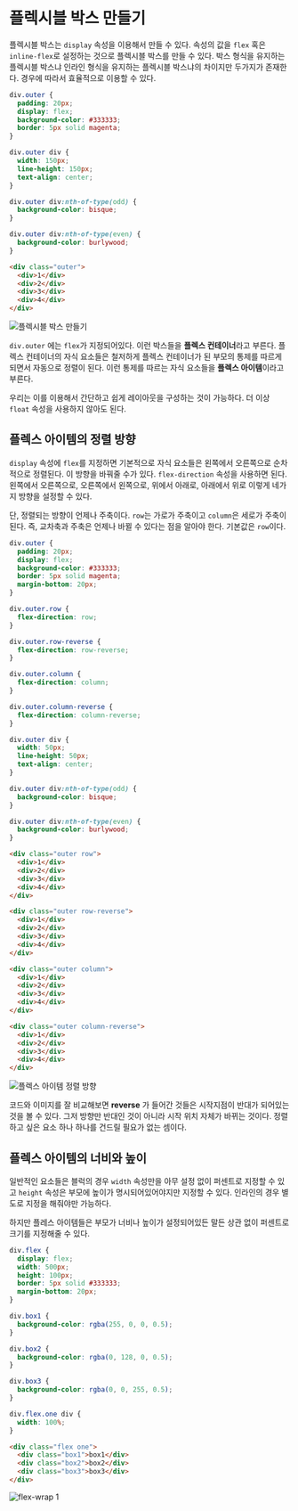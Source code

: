 # 플렉시블 박스 만들기
플렉시블 박스는 `display` 속성을 이용해서 만들 수 있다. 속성의 값을 `flex` 혹은 `inline-flex`로 설정하는 것으로 플렉시블 박스를 만들 수 있다. 박스 형식을 유지하는 플렉시블 박스냐 인라인 형식을 유지하는 플렉시블 박스냐의 차이지만 두가지가 존재한다. 경우에 따라서 효율적으로 이용할 수 있다.

```css
div.outer {
  padding: 20px;
  display: flex;
  background-color: #333333;
  border: 5px solid magenta;
}

div.outer div {
  width: 150px;
  line-height: 150px;
  text-align: center;
}

div.outer div:nth-of-type(odd) {
  background-color: bisque;
}

div.outer div:nth-of-type(even) {
  background-color: burlywood;
}
```

```html
<div class="outer">
  <div>1</div>
  <div>2</div>
  <div>3</div>
  <div>4</div>
</div>
```

![플렉시블 박스 만들기](https://drive.google.com/uc?export=view&id=1X2k9HO9EHkXp_G4IpISqwqTLIwXSUT9B)

`div.outer` 에는 `flex`가 지정되어있다. 이런 박스들을 **플렉스 컨테이너**라고 부른다. 플렉스 컨테이너의 자식 요소들은 철저하게 플렉스 컨테이너가 된 부모의 통제를 따르게 되면서 자동으로 정렬이 된다. 이런 통제를 따르는 자식 요소들을 **플렉스 아이템**이라고 부른다.

우리는 이를 이용해서 간단하고 쉽게 레이아웃을 구성하는 것이 가능하다. 더 이상 `float` 속성을 사용하지 않아도 된다.

## 플렉스 아이템의 정렬 방향
`display` 속성에 `flex`를 지정하면 기본적으로 자식 요소들은 왼쪽에서 오른쪽으로 순차적으로 정렬된다. 이 방향을 바꿔줄 수가 있다. `flex-direction` 속성을 사용하면 된다. 왼쪽에서 오른쪽으로, 오른쪽에서 왼쪽으로, 위에서 아래로, 아래에서 위로 이렇게 네가지 방향을 설정할 수 있다.

단, 정렬되는 방향이 언제나 주축이다. `row`는 가로가 주축이고 `column`은 세로가 주축이 된다. 즉, 교차축과 주축은 언제나 바뀔 수 있다는 점을 알아야 한다. 기본값은 `row`이다.

```css
div.outer {
  padding: 20px;
  display: flex;
  background-color: #333333;
  border: 5px solid magenta;
  margin-bottom: 20px;
}

div.outer.row {
  flex-direction: row;
}

div.outer.row-reverse {
  flex-direction: row-reverse;
}

div.outer.column {
  flex-direction: column;
}

div.outer.column-reverse {
  flex-direction: column-reverse;
}

div.outer div {
  width: 50px;
  line-height: 50px;
  text-align: center;
}

div.outer div:nth-of-type(odd) {
  background-color: bisque;
}

div.outer div:nth-of-type(even) {
  background-color: burlywood;
}
```

```html
<div class="outer row">
  <div>1</div>
  <div>2</div>
  <div>3</div>
  <div>4</div>
</div>

<div class="outer row-reverse">
  <div>1</div>
  <div>2</div>
  <div>3</div>
  <div>4</div>
</div>

<div class="outer column">
  <div>1</div>
  <div>2</div>
  <div>3</div>
  <div>4</div>
</div>

<div class="outer column-reverse">
  <div>1</div>
  <div>2</div>
  <div>3</div>
  <div>4</div>
</div>
```

![플렉스 아이템 정렬 방향](https://drive.google.com/uc?export=view&id=1m2VBXfg6vyyJJqR214VAj5sFc7SqQYf3)

코드와 이미지를 잘 비교해보면 **reverse** 가 들어간 것들은 시작지점이 반대가 되어있는 것을 볼 수 있다. 그저 방향만 반대인 것이 아니라 시작 위치 자체가 바뀌는 것이다. 정렬하고 싶은 요소 하나 하나를 건드릴 필요가 없는 셈이다.

## 플렉스 아이템의 너비와 높이
일반적인 요소들은 블럭의 경우 `width` 속성만을 아무 설정 없이 퍼센트로 지정할 수 있고 `height` 속성은 부모에 높이가 명시되어있어야지만 지정할 수 있다. 인라인의 경우 별도로 지정을 해줘야만 가능하다.

하지만 플레스 아이템들은 부모가 너비나 높이가 설정되어있든 말든 상관 없이 퍼센트로 크기를 지정해줄 수 있다.

```css
div.flex {
  display: flex;
  width: 500px;
  height: 100px;
  border: 5px solid #333333;
  margin-bottom: 20px;
}

div.box1 {
  background-color: rgba(255, 0, 0, 0.5);
}

div.box2 {
  background-color: rgba(0, 128, 0, 0.5);
}

div.box3 {
  background-color: rgba(0, 0, 255, 0.5);
}

div.flex.one div {
  width: 100%;
}
```

```html
<div class="flex one">
  <div class="box1">box1</div>
  <div class="box2">box2</div>
  <div class="box3">box3</div>
</div>
```

![flex-wrap 1](https://drive.google.com/uc?export=view&id=1pB0eKHIQHks313X6DZpT5akHHRRMRWHi)